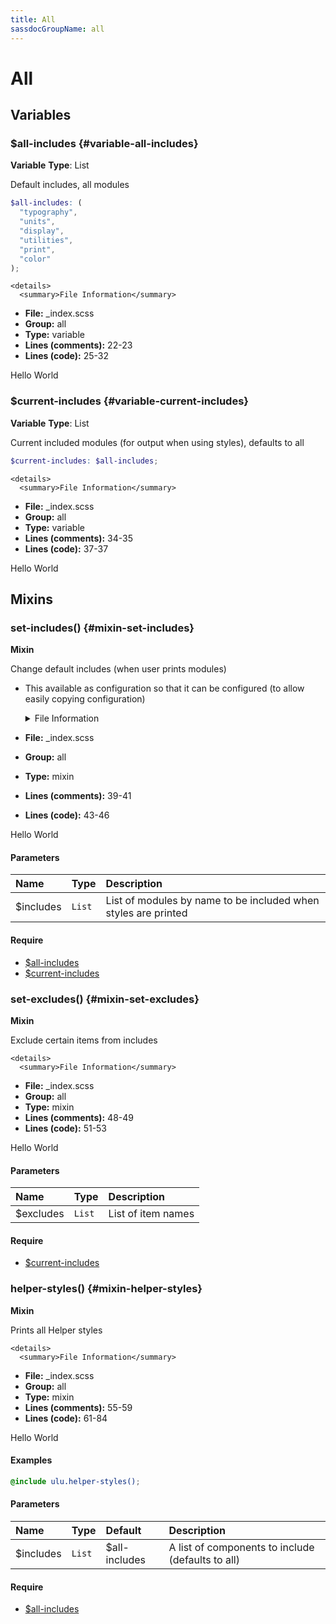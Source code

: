 ```yaml
---
title: All
sassdocGroupName: all
---
```



# All





## Variables




<div class="sassdoc-item-header">

###  $all-includes {#variable-all-includes}

  <div class="sassdoc-item-header__labels">
    <span class="tag tag--primary"><strong>Variable</strong></span> <span class="tag"><strong>Type</strong>: List</span>
  </div>

</div>

  

Default includes, all modules
    
    

``` scss
$all-includes: (
  "typography", 
  "units",
  "display",
  "utilities", 
  "print",
  "color"
);
```
  

    <details>
      <summary>File Information</summary>
- **File:** _index.scss
- **Group:** all
- **Type:** variable
- **Lines (comments):** 22-23
- **Lines (code):** 25-32
    </details>
    

Hello World
  


<div class="sassdoc-item-header">

###  $current-includes {#variable-current-includes}

  <div class="sassdoc-item-header__labels">
    <span class="tag tag--primary"><strong>Variable</strong></span> <span class="tag"><strong>Type</strong>: List</span>
  </div>

</div>

  

Current included modules (for output when using styles), defaults to all
    
    

``` scss
$current-includes: $all-includes;
```
  

    <details>
      <summary>File Information</summary>
- **File:** _index.scss
- **Group:** all
- **Type:** variable
- **Lines (comments):** 34-35
- **Lines (code):** 37-37
    </details>
    

Hello World
  
  

## Mixins




<div class="sassdoc-item-header">

###  set-includes() {#mixin-set-includes}

  <div class="sassdoc-item-header__labels">
    <span class="tag tag--primary"><strong>Mixin</strong></span>
  </div>

</div>

  

Change default includes (when user prints modules)
- This available as configuration so that it can be configured (to allow easily copying configuration)
    
    

    <details>
      <summary>File Information</summary>
- **File:** _index.scss
- **Group:** all
- **Type:** mixin
- **Lines (comments):** 39-41
- **Lines (code):** 43-46
    </details>
    

Hello World
  

#### Parameters


|Name|Type|Description|
|:--|:--|:--|
|$includes|`List`|List of modules by name to be included when styles are printed|

    

#### Require

- [$all-includes](/sass/helpers/all/#variable-all-includes)
- [$current-includes](/sass/helpers/all/#variable-current-includes)
  


<div class="sassdoc-item-header">

###  set-excludes() {#mixin-set-excludes}

  <div class="sassdoc-item-header__labels">
    <span class="tag tag--primary"><strong>Mixin</strong></span>
  </div>

</div>

  

Exclude certain items from includes
    
    

    <details>
      <summary>File Information</summary>
- **File:** _index.scss
- **Group:** all
- **Type:** mixin
- **Lines (comments):** 48-49
- **Lines (code):** 51-53
    </details>
    

Hello World
  

#### Parameters


|Name|Type|Description|
|:--|:--|:--|
|$excludes|`List`|List of item names|

    

#### Require

- [$current-includes](/sass/helpers/all/#variable-current-includes)
  


<div class="sassdoc-item-header">

###  helper-styles() {#mixin-helper-styles}

  <div class="sassdoc-item-header__labels">
    <span class="tag tag--primary"><strong>Mixin</strong></span>
  </div>

</div>

  

Prints all Helper styles
    
    

    <details>
      <summary>File Information</summary>
- **File:** _index.scss
- **Group:** all
- **Type:** mixin
- **Lines (comments):** 55-59
- **Lines (code):** 61-84
    </details>
    

Hello World
  

#### Examples

      


``` scss
@include ulu.helper-styles();
```
  

      

#### Parameters


|Name|Type|Default|Description|
|:--|:--|:--|:--|
|$includes|`List`|$all-includes|A list of components to include (defaults to all)|

    

#### Require

- [$all-includes](/sass/helpers/all/#variable-all-includes)
  
  
  